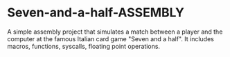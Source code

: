 # Seven-and-a-half-ASSEMBLY
A simple assembly project that simulates a match between a player and the computer at the famous Italian card game "Seven and a half". It includes macros, functions, syscalls, floating point operations.
